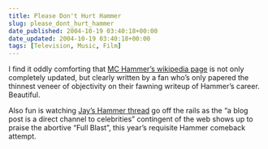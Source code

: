 ```yaml
---
title: Please Don't Hurt Hammer
slug: please_dont_hurt_hammer
date_published: 2004-10-19 03:40:18+00:00
date_updated: 2004-10-19 03:40:18+00:00
tags: [Television, Music, Film]
---
```

I find it oddly comforting that [MC Hammer’s wikipedia page](http://en.wikipedia.org/wiki/MC_Hammer) is not only completely updated, but clearly written by a fan who’s only papered the thinnest veneer of objectivity on their fawning writeup of Hammer’s career. Beautiful.

Also fun is watching [Jay’s Hammer thread](http://www.hiphopmusic.com/archives/000364.html) go off the rails as the “a blog post is a direct channel to celebrities” contingent of the web shows up to praise the abortive “Full Blast”, this year’s requisite Hammer comeback attempt.
